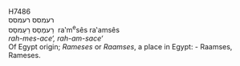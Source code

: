 <body>
  <p>H7486<br>  רעמסס    רעמסס  <br> רַעמְסֵס  רַעַמסֵס  ‎  ra‛m<sup>e</sup>sês  ra‛amsês  <br><i>rah-mes-ace‘,</i> <i>rah-am-sace‘ </i><br>Of Egypt origin; <i>Rameses</i> or <i>Raamses</i>, a place in Egypt: - Raamses, Rameses.<br></p>
 </body>